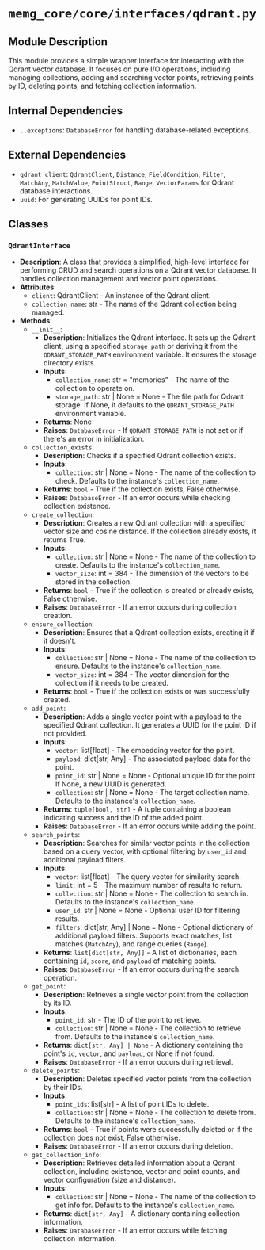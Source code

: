 # `memg_core/core/interfaces/qdrant.py`

## Module Description
This module provides a simple wrapper interface for interacting with the Qdrant vector database. It focuses on pure I/O operations, including managing collections, adding and searching vector points, retrieving points by ID, deleting points, and fetching collection information.

## Internal Dependencies
- `..exceptions`: `DatabaseError` for handling database-related exceptions.

## External Dependencies
- `qdrant_client`: `QdrantClient`, `Distance`, `FieldCondition`, `Filter`, `MatchAny`, `MatchValue`, `PointStruct`, `Range`, `VectorParams` for Qdrant database interactions.
- `uuid`: For generating UUIDs for point IDs.

## Classes

### `QdrantInterface`
- **Description**: A class that provides a simplified, high-level interface for performing CRUD and search operations on a Qdrant vector database. It handles collection management and vector point operations.
- **Attributes**:
  - `client`: QdrantClient - An instance of the Qdrant client.
  - `collection_name`: str - The name of the Qdrant collection being managed.
- **Methods**:
  - `__init__`:
    - **Description**: Initializes the Qdrant interface. It sets up the Qdrant client, using a specified `storage_path` or deriving it from the `QDRANT_STORAGE_PATH` environment variable. It ensures the storage directory exists.
    - **Inputs**:
      - `collection_name`: str = "memories" - The name of the collection to operate on.
      - `storage_path`: str | None = None - The file path for Qdrant storage. If None, it defaults to the `QDRANT_STORAGE_PATH` environment variable.
    - **Returns**: None
    - **Raises**: `DatabaseError` - If `QDRANT_STORAGE_PATH` is not set or if there's an error in initialization.
  - `collection_exists`:
    - **Description**: Checks if a specified Qdrant collection exists.
    - **Inputs**:
      - `collection`: str | None = None - The name of the collection to check. Defaults to the instance's `collection_name`.
    - **Returns**: `bool` - True if the collection exists, False otherwise.
    - **Raises**: `DatabaseError` - If an error occurs while checking collection existence.
  - `create_collection`:
    - **Description**: Creates a new Qdrant collection with a specified vector size and cosine distance. If the collection already exists, it returns True.
    - **Inputs**:
      - `collection`: str | None = None - The name of the collection to create. Defaults to the instance's `collection_name`.
      - `vector_size`: int = 384 - The dimension of the vectors to be stored in the collection.
    - **Returns**: `bool` - True if the collection is created or already exists, False otherwise.
    - **Raises**: `DatabaseError` - If an error occurs during collection creation.
  - `ensure_collection`:
    - **Description**: Ensures that a Qdrant collection exists, creating it if it doesn't.
    - **Inputs**:
      - `collection`: str | None = None - The name of the collection to ensure. Defaults to the instance's `collection_name`.
      - `vector_size`: int = 384 - The vector dimension for the collection if it needs to be created.
    - **Returns**: `bool` - True if the collection exists or was successfully created.
  - `add_point`:
    - **Description**: Adds a single vector point with a payload to the specified Qdrant collection. It generates a UUID for the point ID if not provided.
    - **Inputs**:
      - `vector`: list[float] - The embedding vector for the point.
      - `payload`: dict[str, Any] - The associated payload data for the point.
      - `point_id`: str | None = None - Optional unique ID for the point. If None, a new UUID is generated.
      - `collection`: str | None = None - The target collection name. Defaults to the instance's `collection_name`.
    - **Returns**: `tuple[bool, str]` - A tuple containing a boolean indicating success and the ID of the added point.
    - **Raises**: `DatabaseError` - If an error occurs while adding the point.
  - `search_points`:
    - **Description**: Searches for similar vector points in the collection based on a query vector, with optional filtering by `user_id` and additional payload filters.
    - **Inputs**:
      - `vector`: list[float] - The query vector for similarity search.
      - `limit`: int = 5 - The maximum number of results to return.
      - `collection`: str | None = None - The collection to search in. Defaults to the instance's `collection_name`.
      - `user_id`: str | None = None - Optional user ID for filtering results.
      - `filters`: dict[str, Any] | None = None - Optional dictionary of additional payload filters. Supports exact matches, list matches (`MatchAny`), and range queries (`Range`).
    - **Returns**: `list[dict[str, Any]]` - A list of dictionaries, each containing `id`, `score`, and `payload` of matching points.
    - **Raises**: `DatabaseError` - If an error occurs during the search operation.
  - `get_point`:
    - **Description**: Retrieves a single vector point from the collection by its ID.
    - **Inputs**:
      - `point_id`: str - The ID of the point to retrieve.
      - `collection`: str | None = None - The collection to retrieve from. Defaults to the instance's `collection_name`.
    - **Returns**: `dict[str, Any] | None` - A dictionary containing the point's `id`, `vector`, and `payload`, or None if not found.
    - **Raises**: `DatabaseError` - If an error occurs during retrieval.
  - `delete_points`:
    - **Description**: Deletes specified vector points from the collection by their IDs.
    - **Inputs**:
      - `point_ids`: list[str] - A list of point IDs to delete.
      - `collection`: str | None = None - The collection to delete from. Defaults to the instance's `collection_name`.
    - **Returns**: `bool` - True if points were successfully deleted or if the collection does not exist, False otherwise.
    - **Raises**: `DatabaseError` - If an error occurs during deletion.
  - `get_collection_info`:
    - **Description**: Retrieves detailed information about a Qdrant collection, including existence, vector and point counts, and vector configuration (size and distance).
    - **Inputs**:
      - `collection`: str | None = None - The name of the collection to get info for. Defaults to the instance's `collection_name`.
    - **Returns**: `dict[str, Any]` - A dictionary containing collection information.
    - **Raises**: `DatabaseError` - If an error occurs while fetching collection information.
